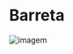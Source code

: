 # Barreta 

![imagem](https://praiasdobrasil.com.br/wp-content/uploads/2019/05/belezas-praia-barreta-natal-rn-1-1024x521.jpg)


